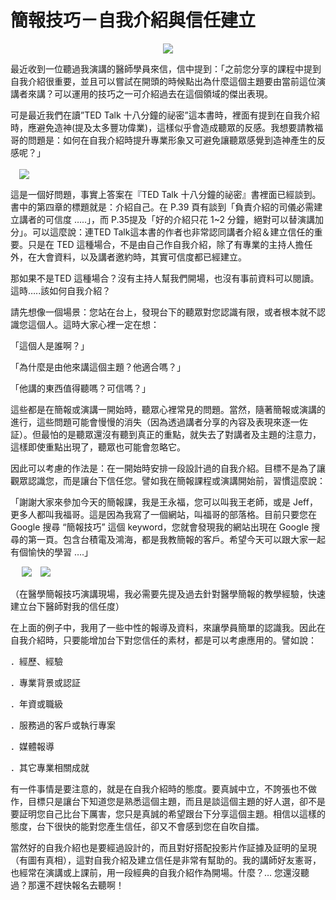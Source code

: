 # 簡報技巧－自我介紹與信任建立 

<div style="clear: both; text-align: center;"></div>
<p></p>
<div style="clear: both; text-align: center;"><a href="http://1.bp.blogspot.com/-MwczdJvdOVE/VhSL9fljf2I/AAAAAAAANtk/oJrZg1zM1P8/s1600/image_thumb_3ff395b721768196283dcde862e43cae.png" style="margin-left: 1em; margin-right: 1em;"><img border="0" src="http://1.bp.blogspot.com/-MwczdJvdOVE/VhSL9fljf2I/AAAAAAAANtk/oJrZg1zM1P8/s1600/image_thumb_3ff395b721768196283dcde862e43cae.png"/></a></div>
<p></p>
<div style="clear: both; text-align: center;"></div>
<p>最近收到一位聽過我演講的醫師學員來信，信中提到：「之前您分享的課程中提到自我介紹很重要，並且可以嘗試在開頭的時候點出為什麼這個主題要由當前這位演講者來講？可以運用的技巧之一可介紹過去在這個領域的傑出表現。</p>
<p>可是最近我們在讀”TED Talk 十八分鐘的祕密”這本書時，裡面有提到在自我介紹時，應避免造神(提及太多豐功偉業)，這樣似乎會造成聽眾的反感。我想要請教福哥的問題是：如何在自我介紹時提升專業形象又可避免讓聽眾感覺到造神產生的反感呢？」<br/><a name="more"></a><br/> <a href="http://4.bp.blogspot.com/-j4nH1efSs-k/VhSL8iJWRbI/AAAAAAAANtc/xEAsRjzwLXE/s1600/1517002_00_main.jpg" style="margin-left: 1em; margin-right: 1em; text-align: center;"><img border="0" src="http://4.bp.blogspot.com/-j4nH1efSs-k/VhSL8iJWRbI/AAAAAAAANtc/xEAsRjzwLXE/s1600/1517002_00_main.jpg"/></a></p>
<p>這是一個好問題，事實上答案在『TED Talk 十八分鐘的祕密』書裡面已經談到。書中的第四章的標題就是：介紹自己。在 P.39 頁有談到「負責介紹的司儀必需建立講者的可信度 …..」，而 P.35提及「好的介紹只花 1~2 分鐘，絕對可以替演講加分」。可以這麼說：連TED Talk這本書的作者也非常認同講者介紹＆建立信任的重要。只是在 TED 這種場合，不是由自己作自我介紹，除了有專業的主持人擔任外，在大會資料，以及講者邀約時，其實可信度都已經建立。</p>
<p>那如果不是TED 這種場合？沒有主持人幫我們開場，也沒有事前資料可以閱讀。這時…..該如何自我介紹？</p>
<p>請先想像一個場景：您站在台上，發現台下的聽眾對您認識有限，或者根本就不認識您這個人。這時大家心裡一定在想：</p>
<p>「這個人是誰啊？」</p>
<p>「為什麼是由他來講這個主題？他適合嗎？」</p>
<p>「他講的東西值得聽嗎？可信嗎？」</p>
<p>這些都是在簡報或演講一開始時，聽眾心裡常見的問題。當然，隨著簡報或演講的進行，這些問題可能會慢慢的消失（因為透過講者分享的內容及表現來逐一佐証）。但最怕的是聽眾還沒有聽到真正的重點，就失去了對講者及主題的注意力，這樣即使重點出現了，聽眾也可能會忽略它。</p>
<p>因此可以考慮的作法是：在一開始時安排一段設計過的自我介紹。目標不是為了讓觀眾認識您，而是讓台下信任您。譬如我在簡報課程或演講開始前，習慣這麼說：</p>
<p>「謝謝大家來參加今天的簡報課，我是王永福，您可以叫我王老師，或是 Jeff，更多人都叫我福哥。這是因為我寫了一個網站，叫福哥的部落格。目前只要您在 Google 搜尋 “簡報技巧” 這個 keyword，您就會發現我的網站出現在 Google 搜尋的第一頁。包含台積電及鴻海，都是我教簡報的客戶。希望今天可以跟大家一起有個愉快的學習 ….」</p>
<p> <a href="http://2.bp.blogspot.com/-kqDjpSKr8Dc/VhSL9pR86LI/AAAAAAAANto/sdpQT_qyB5Q/s1600/image_thumb_fad2b7d20e930e3e9acc99e559d8262d.png" style="margin-left: 1em; margin-right: 1em; text-align: center;"><img border="0" src="http://2.bp.blogspot.com/-kqDjpSKr8Dc/VhSL9pR86LI/AAAAAAAANto/sdpQT_qyB5Q/s1600/image_thumb_fad2b7d20e930e3e9acc99e559d8262d.png"/></a><img border="0" src="http://3.bp.blogspot.com/--fh9COapMFU/VhSL9P62OLI/AAAAAAAANtg/chC3JqgmvA0/s1600/image_thumb_be080198b76b72aef28d4515ea9f5efa.png"/></p>
<p>（在醫學簡報技巧演講現場，我必需要先提及過去針對醫學簡報的教學經驗，快速建立台下醫師對我的信任度）</p>
<p>在上面的例子中，我用了一些中性的報導及資料，來讓學員簡單的認識我。因此在自我介紹時，只要能增加台下對您信任的素材，都是可以考慮應用的。譬如說：</p>
<p>．經歷、經驗</p>
<p>．專業背景或認証</p>
<p>．年資或職級</p>
<p>．服務過的客戶或執行專案</p>
<p>．媒體報導</p>
<p>．其它專業相關成就</p>
<p>有一件事情是要注意的，就是在自我介紹時的態度。要真誠中立，不誇張也不做作，目標只是讓台下知道您是熟悉這個主題，而且是談這個主題的好人選，卻不是要証明您自己比台下厲害，您只是真誠的希望跟台下分享這個主題。相信以這樣的態度，台下很快的能對您產生信任，卻又不會感到您在自吹自擂。</p>
<p>當然好的自我介紹也是要經過設計的，而且對好搭配投影片作証據及証明的呈現（有圖有真相），這對自我介紹及建立信任是非常有幫助的。我的講師好友憲哥，也經常在演講或上課前，用一段經典的自我介紹作為開場。什麼？… 您還沒聽過？那還不趕快報名去聽啊！</p>
